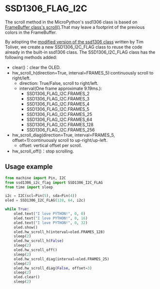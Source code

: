 # SSD1306_FLAG_I2C

The scroll method in the MicroPython's ssd1306 class is based on [FrameBuffer class's scroll()](https://docs.micropython.org/en/v1.15/library/framebuf.html#framebuf.FrameBuffer.scroll).That may leave a footprint of the previous colors in the FrameBuffer.

By adopting the [modified version of the ssd1306 class](https://github.com/timotet/SSD1306/blob/master/ssd1306.py) written by Tim Toliver, we create a new SSD1306_I2C_FLAG class to reuse the code already in the built-in ssd1306 class. The SSD1306_I2C_FLAG class has the following methods added:

- clear()：clear the OLED.
- hw_scroll_h(direction=True, interval=FRAMES_5):continuously scroll to right/left.
    - direction: True/False, scroll to right/left.
    - interval(One frame approximate 9.19ms.):
        - SSD1306_FLAG_I2C.FRAMES_2
        - SSD1306_FLAG_I2C.FRAMES_3
        - SSD1306_FLAG_I2C.FRAMES_4
        - SSD1306_FLAG_I2C.FRAMES_5
        - SSD1306_FLAG_I2C.FRAMES_25
        - SSD1306_FLAG_I2C.FRAMES_64
        - SSD1306_FLAG_I2C.FRAMES_128
        - SSD1306_FLAG_I2C.FRAMES_256        
- hw_scroll_diag(direction=True, interval=FRAMES_5, offset=1):continuously scroll to up-right/up-left.
    - offset: vertical offset per scroll.
- hw_scroll_off()：stop scrolling.

## Usage example

```python
from machine import Pin, I2C
from ssd1306_i2c_flag import SSD1306_I2C_FLAG
from time import sleep

i2c = I2C(scl=Pin(5), sda=Pin(4))
oled = SSD1306_I2C_FLAG(128, 64, i2c)

while True:
    oled.text("I love PYTHON!", 0, 0)
    oled.text("I love PYTHON!", 0, 16)
    oled.text("I love PYTHON!", 0, 32)
    oled.show()
    oled.hw_scroll_h(interval=oled.FRAMES_128)
    sleep(2)
    oled.hw_scroll_h(False)
    sleep(2)
    oled.hw_scroll_off()
    sleep(2)
    oled.hw_scroll_diag(interval=oled.FRAMES_25)
    sleep(2)
    oled.hw_scroll_diag(False, offset=3)
    sleep(2)
    oled.clear()
    sleep(2)
```
